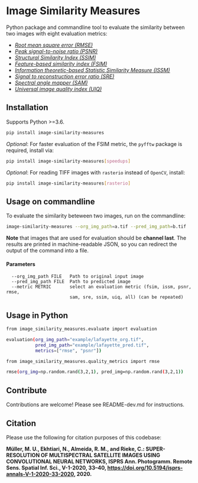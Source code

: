 # Image Similarity Measures

Python package and commandline tool to evaluate the similarity between two images with eight evaluation metrics:

 * <i><a href="https://en.wikipedia.org/wiki/Root-mean-square_deviation">Root mean square error (RMSE)</a></i>
 * <i><a href="https://en.wikipedia.org/wiki/Peak_signal-to-noise_ratio">Peak signal-to-noise ratio (PSNR)</a></i>
 * <i><a href="https://en.wikipedia.org/wiki/Structural_similarity">Structural Similarity Index (SSIM)</a></i>
 * <i><a href="https://www4.comp.polyu.edu.hk/~cslzhang/IQA/TIP_IQA_FSIM.pdf">Feature-based similarity index (FSIM)</a></i>
 * <i><a href="https://www.tandfonline.com/doi/full/10.1080/22797254.2019.1628617">Information theoretic-based Statistic Similarity Measure (ISSM)</a></i>
 * <i><a href="https://www.sciencedirect.com/science/article/abs/pii/S0924271618302636">Signal to reconstruction error ratio (SRE)</a></i>
 * <i><a href="https://ntrs.nasa.gov/citations/19940012238">Spectral angle mapper (SAM)</a></i>
 * <i><a href="https://ece.uwaterloo.ca/~z70wang/publications/quality_2c.pdf">Universal image quality index (UIQ)</a></i>

## Installation

Supports Python >=3.6.

```bash
pip install image-similarity-measures
```

*Optional*: For faster evaluation of the FSIM metric, the `pyfftw` package is required, install via:

```bash
pip install image-similarity-measures[speedups]
```

*Optional*: For reading TIFF images with `rasterio` instead of `OpenCV`, install:

```bash
pip install image-similarity-measures[rasterio]
```


## Usage on commandline

To evaluate the similarity beteween two images, run on the commandline:

```bash
image-similarity-measures --org_img_path=a.tif --pred_img_path=b.tif
```

**Note** that images that are used for evaluation should be **channel last**. The results are printed in 
machine-readable JSON, so you can redirect the output of the command into a file.

#### Parameters
```
  --org_img_path FILE   Path to original input image
  --pred_img_path FILE  Path to predicted image
  --metric METRIC       select an evaluation metric (fsim, issm, psnr, rmse,
                        sam, sre, ssim, uiq, all) (can be repeated)
```

## Usage in Python

```bash
from image_similarity_measures.evaluate import evaluation

evaluation(org_img_path="example/lafayette_org.tif", 
           pred_img_path="example/lafayette_pred.tif", 
           metrics=["rmse", "psnr"])
```

```bash
from image_similarity_measures.quality_metrics import rmse

rmse(org_img=np.random.rand(3,2,1), pred_img=np.random.rand(3,2,1))
```

## Contribute

Contributions are welcome! Please see README-dev.md for instructions.


## Citation
Please use the following for citation purposes of this codebase:

<strong>Müller, M. U., Ekhtiari, N., Almeida, R. M., and Rieke, C.: SUPER-RESOLUTION OF MULTISPECTRAL
SATELLITE IMAGES USING CONVOLUTIONAL NEURAL NETWORKS, ISPRS Ann. Photogramm. Remote Sens.
Spatial Inf. Sci., V-1-2020, 33–40, https://doi.org/10.5194/isprs-annals-V-1-2020-33-2020, 2020.</strong>
